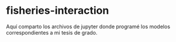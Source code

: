 # fisheries-interaction
Aquí comparto los archivos de jupyter donde programé los modelos correspondientes a mi tesis de grado.
